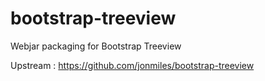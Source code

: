 # bootstrap-treeview
Webjar packaging for Bootstrap Treeview

Upstream : https://github.com/jonmiles/bootstrap-treeview
